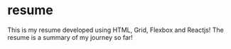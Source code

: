 # resume
This is my resume developed using HTML, Grid, Flexbox and Reactjs!
The resume is a summary of my journey so far!
